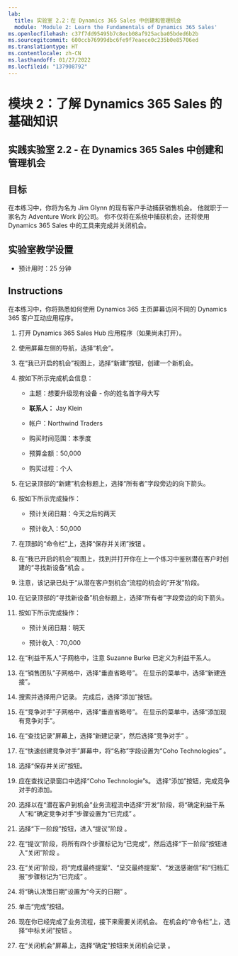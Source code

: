 ```yaml
---
lab:
  title: 实验室 2.2：在 Dynamics 365 Sales 中创建和管理机会
  module: 'Module 2: Learn the Fundamentals of Dynamics 365 Sales'
ms.openlocfilehash: c37f7dd95495b7c8ecb08af925acba05bded6b2b
ms.sourcegitcommit: 600ccb76999dbc6fe9f7eaece0c235b0e85706ed
ms.translationtype: HT
ms.contentlocale: zh-CN
ms.lasthandoff: 01/27/2022
ms.locfileid: "137908792"
---
```

<a name="module-2-learn-the-fundamentals-of-dynamics-365-sales"></a>模块 2：了解 Dynamics 365 Sales 的基础知识
========================

## <a name="practice-lab-22---create-and-manage-an-opportunity-in-dynamics-365-sales"></a>实践实验室 2.2 - 在 Dynamics 365 Sales 中创建和管理机会 

## <a name="objectives"></a>目标

在本练习中，你将为名为 Jim Glynn 的现有客户手动捕获销售机会。 他就职于一家名为 Adventure Work 的公司。 你不仅将在系统中捕获机会，还将使用 Dynamics 365 Sales 中的工具来完成并关闭机会。


## <a name="lab-setup"></a>实验室教学设置

  - 预计用时：25 分钟

## <a name="instructions"></a>Instructions

在本练习中，你将熟悉如何使用 Dynamics 365 主页屏幕访问不同的 Dynamics 365 客户互动应用程序。 

1. 打开 Dynamics 365 Sales Hub 应用程序（如果尚未打开）。 

2. 使用屏幕左侧的导航，选择“机会”。 

3. 在“我已开启的机会”视图上，选择“新建”按钮，创建一个新机会。

4. 按如下所示完成机会信息：

    - 主题：想要升级现有设备 - 你的姓名首字母大写

    - **联系人：** Jay Klein

    - 帐户：Northwind Traders

    - 购买时间范围：本季度

    - 预算金额：50,000

    - 购买过程：个人

5. 在记录顶部的“新建”机会标题上，选择“所有者”字段旁边的向下箭头。 

6. 按如下所示完成操作：

    - 预计关闭日期：今天之后的两天

    - 预计收入：50,000

7. 在顶部的“命令栏”上，选择“保存并关闭”按钮 。 

8. 在“我已开启的机会”视图上，找到并打开你在上一个练习中鉴别潜在客户时创建的“寻找新设备”机会 。 

9. 注意，该记录已处于“从潜在客户到机会”流程的机会的“开发”阶段。 

10. 在记录顶部的“寻找新设备”机会标题上，选择“所有者”字段旁边的向下箭头。 

11. 按如下所示完成操作：

    - 预计关闭日期：明天

    - 预计收入：70,000

12. 在“利益干系人”子网格中，注意 Suzanne Burke 已定义为利益干系人。 

13. 在“销售团队”子网格中，选择“垂直省略号”。 在显示的菜单中，选择“新建连接”。 

14. 搜索并选择用户记录。 完成后，选择“添加”按钮。 

15. 在“竞争对手”子网格中，选择“垂直省略号”。 在显示的菜单中，选择“添加现有竞争对手”。 

16. 在“查找记录”屏幕上，选择“新建记录”，然后选择“竞争对手”  。

17. 在“快速创建竞争对手”屏幕中，将“名称”字段设置为“Coho Technologies”  。

18. 选择“保存并关闭”按钮。

19. 应在查找记录窗口中选择“Coho Technologie”s。 选择“添加”按钮，完成竞争对手的添加。 

20. 选择以在“潜在客户到机会”业务流程流中选择“开发”阶段，将“确定利益干系人”和“确定竞争对手”步骤设置为“已完成”    。 

21. 选择“下一阶段”按钮，进入“提议”阶段 。

22. 在“提议”阶段，将所有四个步骤标记为“已完成”，然后选择“下一阶段”按钮进入“关闭”阶段   。 

23. 在“关闭”阶段，将“完成最终提案”、“呈交最终提案”、“发送感谢信”和“归档汇报”步骤标记为“已完成”     。 

24. 将“确认决策日期”设置为“今天的日期” 。 

25. 单击“完成”按钮。 

26. 现在你已经完成了业务流程，接下来需要关闭机会。 在机会的“命令栏”上，选择“中标关闭”按钮 。 

27. 在“关闭机会”屏幕上，选择“确定”按钮来关闭机会记录 。 
